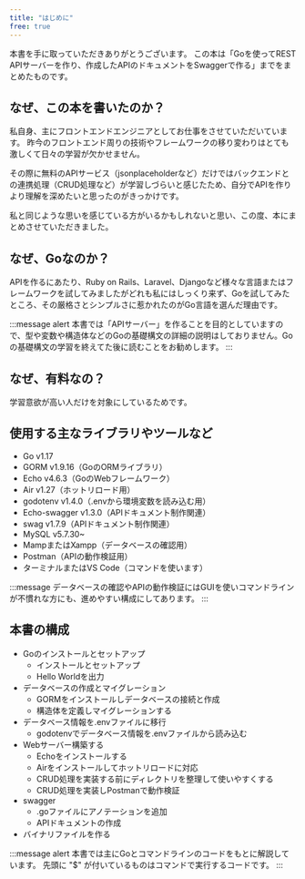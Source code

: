 ```yaml
---
title: "はじめに"
free: true
---
```


本書を手に取っていただきありがとうございます。
この本は「Goを使ってREST APIサーバーを作り、作成したAPIのドキュメントをSwaggerで作る」までをまとめたものです。

## なぜ、この本を書いたのか？
私自身、主にフロントエンドエンジニアとしてお仕事をさせていただいています。
昨今のフロントエンド周りの技術やフレームワークの移り変わりはとても激しくて日々の学習が欠かせません。

その際に無料のAPIサービス（jsonplaceholderなど）だけではバックエンドとの連携処理（CRUD処理など）が学習しづらいと感じたため、自分でAPIを作りより理解を深めたいと思ったのがきっかけです。

私と同じような思いを感じている方がいるかもしれないと思い、この度、本にまとめさせていただきました。

## なぜ、Goなのか？
APIを作るにあたり、Ruby on Rails、Laravel、Djangoなど様々な言語またはフレームワークを試してみましたがどれも私にはしっくり来ず、Goを試してみたところ、その厳格さとシンプルさに惹かれたのがGo言語を選んだ理由です。

:::message alert
本書では「APIサーバー」を作ることを目的としていますので、型や変数や構造体などのGoの基礎構文の詳細の説明はしておりません。Goの基礎構文の学習を終えてた後に読むことをお勧めします。
:::

## なぜ、有料なの？
学習意欲が高い人だけを対象にしているためです。

## 使用する主なライブラリやツールなど
- Go v1.17
- GORM v1.9.16（GoのORMライブラリ）
- Echo v4.6.3（GoのWebフレームワーク）
- Air v1.27（ホットリロード用）
- godotenv v1.4.0（.envから環境変数を読み込む用）
- Echo-swagger v1.3.0（APIドキュメント制作関連）
- swag v1.7.9（APIドキュメント制作関連）
- MySQL v5.7.30~
- MampまたはXampp（データベースの確認用）
- Postman（APIの動作検証用）
- ターミナルまたはVS Code（コマンドを使います）

:::message
データベースの確認やAPIの動作検証にはGUIを使いコマンドラインが不慣れな方にも、進めやすい構成にしてあります。
:::

## 本書の構成
- Goのインストールとセットアップ
  - インストールとセットアップ
  - Hello Worldを出力
- データベースの作成とマイグレーション
  - GORMをインストールしデータベースの接続と作成
  - 構造体を定義しマイグレーションする
- データベース情報を.envファイルに移行
  - godotenvでデータベース情報を.envファイルから読み込む
- Webサーバー構築する
  - Echoをインストールする
  - Airをインストールしてホットリロードに対応
  - CRUD処理を実装する前にディレクトリを整理して使いやすくする
  - CRUD処理を実装しPostmanで動作検証
- swagger
  - .goファイルにアノテーションを追加
  - APIドキュメントの作成
- バイナリファイルを作る

:::message alert
本書では主にGoとコマンドラインのコードをもとに解説しています。
先頭に "$" が付いているものはコマンドで実行するコードです。
:::
